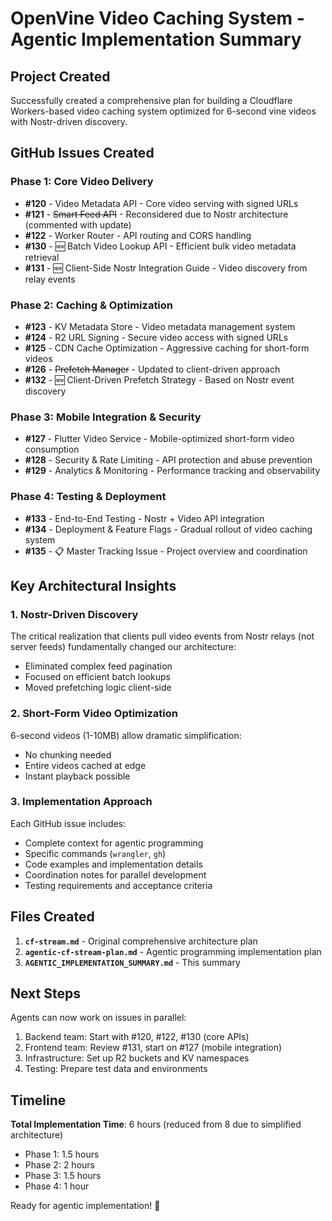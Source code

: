 # OpenVine Video Caching System - Agentic Implementation Summary

## Project Created

Successfully created a comprehensive plan for building a Cloudflare Workers-based video caching system optimized for 6-second vine videos with Nostr-driven discovery.

## GitHub Issues Created

### Phase 1: Core Video Delivery
- **#120** - Video Metadata API - Core video serving with signed URLs
- **#121** - ~~Smart Feed API~~ - Reconsidered due to Nostr architecture (commented with update)
- **#122** - Worker Router - API routing and CORS handling
- **#130** - 🆕 Batch Video Lookup API - Efficient bulk video metadata retrieval
- **#131** - 🆕 Client-Side Nostr Integration Guide - Video discovery from relay events

### Phase 2: Caching & Optimization
- **#123** - KV Metadata Store - Video metadata management system
- **#124** - R2 URL Signing - Secure video access with signed URLs
- **#125** - CDN Cache Optimization - Aggressive caching for short-form videos
- **#126** - ~~Prefetch Manager~~ - Updated to client-driven approach
- **#132** - 🆕 Client-Driven Prefetch Strategy - Based on Nostr event discovery

### Phase 3: Mobile Integration & Security
- **#127** - Flutter Video Service - Mobile-optimized short-form video consumption
- **#128** - Security & Rate Limiting - API protection and abuse prevention
- **#129** - Analytics & Monitoring - Performance tracking and observability

### Phase 4: Testing & Deployment
- **#133** - End-to-End Testing - Nostr + Video API integration
- **#134** - Deployment & Feature Flags - Gradual rollout of video caching system
- **#135** - 📋 Master Tracking Issue - Project overview and coordination

## Key Architectural Insights

### 1. Nostr-Driven Discovery
The critical realization that clients pull video events from Nostr relays (not server feeds) fundamentally changed our architecture:
- Eliminated complex feed pagination
- Focused on efficient batch lookups
- Moved prefetching logic client-side

### 2. Short-Form Video Optimization
6-second videos (1-10MB) allow dramatic simplification:
- No chunking needed
- Entire videos cached at edge
- Instant playback possible

### 3. Implementation Approach
Each GitHub issue includes:
- Complete context for agentic programming
- Specific commands (`wrangler`, `gh`)
- Code examples and implementation details
- Coordination notes for parallel development
- Testing requirements and acceptance criteria

## Files Created

1. **`cf-stream.md`** - Original comprehensive architecture plan
2. **`agentic-cf-stream-plan.md`** - Agentic programming implementation plan
3. **`AGENTIC_IMPLEMENTATION_SUMMARY.md`** - This summary

## Next Steps

Agents can now work on issues in parallel:
1. Backend team: Start with #120, #122, #130 (core APIs)
2. Frontend team: Review #131, start on #127 (mobile integration)
3. Infrastructure: Set up R2 buckets and KV namespaces
4. Testing: Prepare test data and environments

## Timeline

**Total Implementation Time**: 6 hours (reduced from 8 due to simplified architecture)
- Phase 1: 1.5 hours
- Phase 2: 2 hours
- Phase 3: 1.5 hours
- Phase 4: 1 hour

Ready for agentic implementation! 🚀